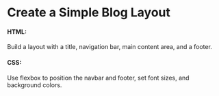 <h1>Create a Simple Blog Layout</h1>

<h4>HTML: </h4>
        Build a layout with a title, navigation bar, main content area, and a footer.
<h4>CSS: </h4>
     Use flexbox to position the navbar and footer, set font sizes, and background colors.
